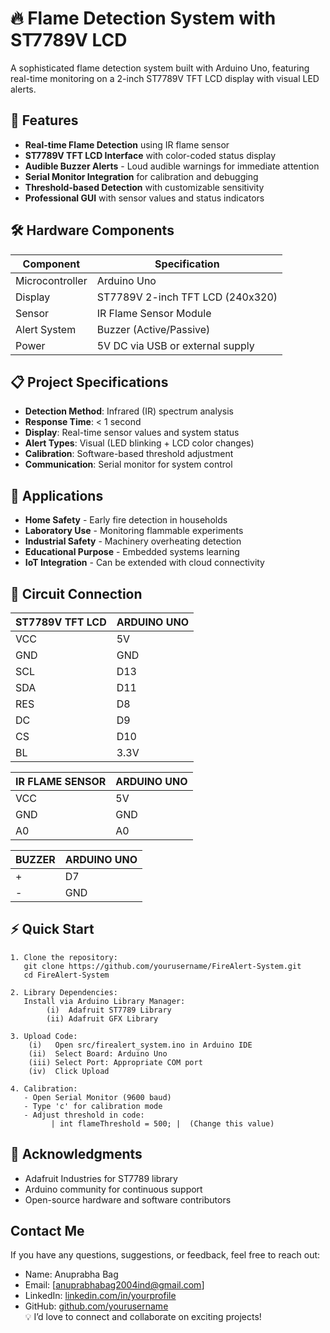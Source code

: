 # 🔥 Flame Detection System with ST7789V LCD


A sophisticated flame detection system built with Arduino Uno, featuring real-time monitoring on a 2-inch ST7789V TFT LCD display with visual LED alerts.

## 🚀 Features

- **Real-time Flame Detection** using IR flame sensor
- **ST7789V TFT LCD Interface** with color-coded status display
- **Audible Buzzer Alerts** - Loud audible warnings for immediate attention
- **Serial Monitor Integration** for calibration and debugging
- **Threshold-based Detection** with customizable sensitivity
- **Professional GUI** with sensor values and status indicators

## 🛠️ Hardware Components

| Component | Specification |
|-----------|---------------|
| Microcontroller | Arduino Uno |
| Display | ST7789V 2-inch TFT LCD (240x320) |
| Sensor | IR Flame Sensor Module |
| Alert System | Buzzer (Active/Passive) |
| Power | 5V DC via USB or external supply |

## 📋 Project Specifications

- **Detection Method**: Infrared (IR) spectrum analysis
- **Response Time**: < 1 second
- **Display**: Real-time sensor values and system status
- **Alert Types**: Visual (LED blinking + LCD color changes)
- **Calibration**: Software-based threshold adjustment
- **Communication**: Serial monitor for system control

## 🎯 Applications

- **Home Safety** - Early fire detection in households
- **Laboratory Use** - Monitoring flammable experiments
- **Industrial Safety** - Machinery overheating detection
- **Educational Purpose** - Embedded systems learning
- **IoT Integration** - Can be extended with cloud connectivity

## 🔌 Circuit Connection


| ST7789V TFT LCD | ARDUINO UNO |
|-----------|---------------|
| VCC | 5V |
| GND | GND |
| SCL | D13 |
| SDA | D11 |
| RES | D8 |
| DC | D9 |
| CS | D10 |
| BL | 3.3V |

| IR FLAME SENSOR | ARDUINO UNO |
|-----------|---------------|
| VCC | 5V |
| GND | GND |
| A0 | A0 |

| BUZZER | ARDUINO UNO |
|-----------|---------------|
| + | D7 |
| - | GND |

## ⚡ Quick Start
    1. Clone the repository:
       git clone https://github.com/yourusername/FireAlert-System.git
       cd FireAlert-System

    2. Library Dependencies:
       Install via Arduino Library Manager:
            (i)  Adafruit ST7789 Library
            (ii) Adafruit GFX Library

    3. Upload Code:
        (i)   Open src/firealert_system.ino in Arduino IDE
        (ii)  Select Board: Arduino Uno
        (iii) Select Port: Appropriate COM port
        (iv)  Click Upload

    4. Calibration:
       - Open Serial Monitor (9600 baud)
       - Type 'c' for calibration mode
       - Adjust threshold in code:
             | int flameThreshold = 500; |  (Change this value)
    
## 🙏 Acknowledgments
     
- Adafruit Industries for ST7789 library
- Arduino community for continuous support
- Open-source hardware and software contributors


## Contact Me
If you have any questions, suggestions, or feedback, feel free to reach out:

 - Name: Anuprabha Bag
 - Email: [anuprabhabag2004ind@gmail.com]
 - LinkedIn: [linkedin.com/in/yourprofile](https://www.linkedin.com/in/anuprabha-bag-b98359260/)  
 - GitHub: [github.com/yourusername](https://github.com/CelestialCoderZ)  
💡 I’d love to connect and collaborate on exciting projects!


